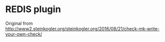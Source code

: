 REDIS plugin
============

Original from http://www2.steinkogler.org/steinkogler.org/2016/08/21/check-mk-write-your-own-check/
